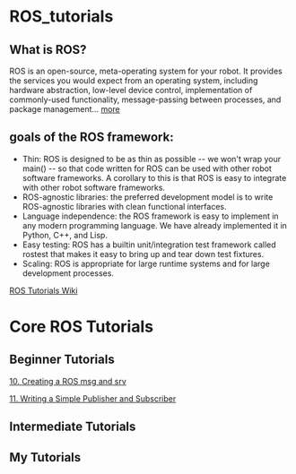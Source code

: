 # ROS_tutorials

## What is ROS?

ROS is an open-source, meta-operating system for your robot. It provides the services you would expect from an operating system, including hardware abstraction, low-level device control, implementation of commonly-used functionality, message-passing between processes, and package management... [more](http://wiki.ros.org/ROS/Introduction)

## goals of the ROS framework:

- Thin: ROS is designed to be as thin as possible -- we won't wrap your main() -- so that code written for ROS can be used with other robot software frameworks. A corollary to this is that ROS is easy to integrate with other robot software frameworks.
- ROS-agnostic libraries: the preferred development model is to write ROS-agnostic libraries with clean functional interfaces.
- Language independence: the ROS framework is easy to implement in any modern programming language. We have already implemented it in Python, C++, and Lisp.
- Easy testing: ROS has a builtin unit/integration test framework called rostest that makes it easy to bring up and tear down test fixtures.
- Scaling: ROS is appropriate for large runtime systems and for large development processes. 

[ROS Tutorials Wiki](http://wiki.ros.org/ROS/Tutorials)

# Core ROS Tutorials

## Beginner Tutorials
[10. Creating a ROS msg and srv](http://wiki.ros.org/ROS/Tutorials/CreatingMsgAndSrv)

[11. Writing a Simple Publisher and Subscriber](http://wiki.ros.org/ROS/Tutorials/WritingPublisherSubscriber%28python%29)
## Intermediate Tutorials


## My Tutorials